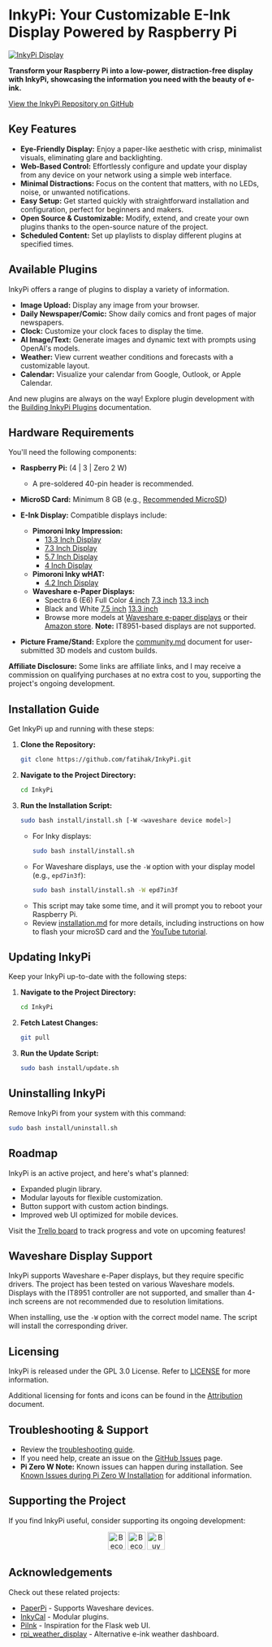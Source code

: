 # InkyPi: Your Customizable E-Ink Display Powered by Raspberry Pi

[![InkyPi Display](docs/images/inky_clock.jpg)](https://github.com/fatihak/InkyPi)

**Transform your Raspberry Pi into a low-power, distraction-free display with InkyPi, showcasing the information you need with the beauty of e-ink.**

[View the InkyPi Repository on GitHub](https://github.com/fatihak/InkyPi)

## Key Features

*   **Eye-Friendly Display:** Enjoy a paper-like aesthetic with crisp, minimalist visuals, eliminating glare and backlighting.
*   **Web-Based Control:** Effortlessly configure and update your display from any device on your network using a simple web interface.
*   **Minimal Distractions:** Focus on the content that matters, with no LEDs, noise, or unwanted notifications.
*   **Easy Setup:** Get started quickly with straightforward installation and configuration, perfect for beginners and makers.
*   **Open Source & Customizable:** Modify, extend, and create your own plugins thanks to the open-source nature of the project.
*   **Scheduled Content:** Set up playlists to display different plugins at specified times.

## Available Plugins

InkyPi offers a range of plugins to display a variety of information.

*   **Image Upload:** Display any image from your browser.
*   **Daily Newspaper/Comic:** Show daily comics and front pages of major newspapers.
*   **Clock:** Customize your clock faces to display the time.
*   **AI Image/Text:** Generate images and dynamic text with prompts using OpenAI's models.
*   **Weather:** View current weather conditions and forecasts with a customizable layout.
*   **Calendar:** Visualize your calendar from Google, Outlook, or Apple Calendar.

And new plugins are always on the way!  Explore plugin development with the [Building InkyPi Plugins](docs/building_plugins.md) documentation.

## Hardware Requirements

You'll need the following components:

*   **Raspberry Pi:** (4 | 3 | Zero 2 W)
    *   A pre-soldered 40-pin header is recommended.
*   **MicroSD Card:** Minimum 8 GB (e.g., [Recommended MicroSD](https://amzn.to/3G3Tq9W))
*   **E-Ink Display:** Compatible displays include:
    *   **Pimoroni Inky Impression:**
        *   [13.3 Inch Display](https://collabs.shop/q2jmza)
        *   [7.3 Inch Display](https://collabs.shop/q2jmza)
        *   [5.7 Inch Display](https://collabs.shop/ns6m6m)
        *   [4 Inch Display](https://collabs.shop/cpwtbh)
    *   **Pimoroni Inky wHAT:**
        *   [4.2 Inch Display](https://collabs.shop/jrzqmf)
    *   **Waveshare e-Paper Displays:**
        *   Spectra 6 (E6) Full Color [4 inch](https://www.waveshare.com/4inch-e-paper-hat-plus-e.htm?&aff_id=111126) [7.3 inch](https://www.waveshare.com/7.3inch-e-paper-hat-e.htm?&aff_id=111126) [13.3 inch](https://www.waveshare.com/13.3inch-e-paper-hat-plus-e.htm?&aff_id=111126)
        *   Black and White [7.5 inch](https://www.waveshare.com/7.5inch-e-paper-hat.htm?&aff_id=111126) [13.3 inch](https://www.waveshare.com/13.3inch-e-paper-hat-k.htm?&aff_id=111126)
        *   Browse more models at [Waveshare e-paper displays](https://www.waveshare.com/product/raspberry-pi/displays/e-paper.htm?&aff_id=111126) or their [Amazon store](https://amzn.to/3HPRTEZ). **Note:** IT8951-based displays are not supported.

*   **Picture Frame/Stand:** Explore the [community.md](./docs/community.md) document for user-submitted 3D models and custom builds.

**Affiliate Disclosure:** Some links are affiliate links, and I may receive a commission on qualifying purchases at no extra cost to you, supporting the project's ongoing development.

## Installation Guide

Get InkyPi up and running with these steps:

1.  **Clone the Repository:**
    ```bash
    git clone https://github.com/fatihak/InkyPi.git
    ```
2.  **Navigate to the Project Directory:**
    ```bash
    cd InkyPi
    ```
3.  **Run the Installation Script:**
    ```bash
    sudo bash install/install.sh [-W <waveshare device model>]
    ```
    *   For Inky displays:
        ```bash
        sudo bash install/install.sh
        ```
    *   For Waveshare displays, use the `-W` option with your display model (e.g., `epd7in3f`):
        ```bash
        sudo bash install/install.sh -W epd7in3f
        ```
    *   This script may take some time, and it will prompt you to reboot your Raspberry Pi.
    *   Review [installation.md](./docs/installation.md) for more details, including instructions on how to flash your microSD card and the [YouTube tutorial](https://youtu.be/L5PvQj1vfC4).

## Updating InkyPi

Keep your InkyPi up-to-date with the following steps:

1.  **Navigate to the Project Directory:**
    ```bash
    cd InkyPi
    ```
2.  **Fetch Latest Changes:**
    ```bash
    git pull
    ```
3.  **Run the Update Script:**
    ```bash
    sudo bash install/update.sh
    ```

## Uninstalling InkyPi

Remove InkyPi from your system with this command:

```bash
sudo bash install/uninstall.sh
```

## Roadmap

InkyPi is an active project, and here's what's planned:

*   Expanded plugin library.
*   Modular layouts for flexible customization.
*   Button support with custom action bindings.
*   Improved web UI optimized for mobile devices.

Visit the [Trello board](https://trello.com/b/SWJYWqe4/inkypi) to track progress and vote on upcoming features!

## Waveshare Display Support

InkyPi supports Waveshare e-Paper displays, but they require specific drivers.  The project has been tested on various Waveshare models. Displays with the IT8951 controller are not supported, and smaller than 4-inch screens are not recommended due to resolution limitations.

When installing, use the `-W` option with the correct model name.  The script will install the corresponding driver.

## Licensing

InkyPi is released under the GPL 3.0 License.  Refer to [LICENSE](./LICENSE) for more information.

Additional licensing for fonts and icons can be found in the [Attribution](./docs/attribution.md) document.

## Troubleshooting & Support

*   Review the [troubleshooting guide](./docs/troubleshooting.md).
*   If you need help, create an issue on the [GitHub Issues](https://github.com/fatihak/InkyPi/issues) page.
*   **Pi Zero W Note:** Known issues can happen during installation. See [Known Issues during Pi Zero W Installation](./docs/troubleshooting.md#known-issues-during-pi-zero-w-installation) for additional information.

## Supporting the Project

If you find InkyPi useful, consider supporting its ongoing development:

<p align="center">
<a href="https://github.com/sponsors/fatihak" target="_blank"><img src="https://user-images.githubusercontent.com/345274/133218454-014a4101-b36a-48c6-a1f6-342881974938.png" alt="Become a GitHub Sponsor" height="35" width="auto"></a>
<a href="https://www.patreon.com/akzdev" target="_blank"><img src="https://c5.patreon.com/external/logo/become_a_patron_button.png" alt="Become a Patreon" height="35" width="auto"></a>
<a href="https://www.buymeacoffee.com/akzdev" target="_blank"><img src="https://cdn.buymeacoffee.com/buttons/default-orange.png" alt="Buy Me A Coffee" height="35" width="auto"></a>
</p>

## Acknowledgements

Check out these related projects:

*   [PaperPi](https://github.com/txoof/PaperPi) - Supports Waveshare devices.
*   [InkyCal](https://github.com/aceinnolab/Inkycal) - Modular plugins.
*   [PiInk](https://github.com/tlstommy/PiInk) - Inspiration for the Flask web UI.
*   [rpi_weather_display](https://github.com/sjnims/rpi_weather_display) - Alternative e-ink weather dashboard.